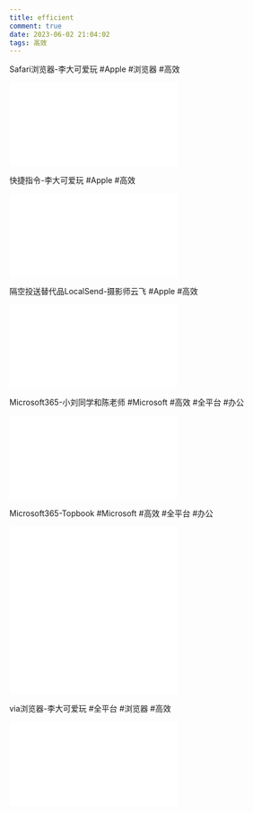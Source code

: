 ```yaml
---
title: efficient
comment: true
date: 2023-06-02 21:04:02
tags: 高效
---
```

Safari浏览器-李大可爱玩
 #Apple #浏览器 #高效
<iframe src="//player.bilibili.com/player.html?aid=217135354&bvid=BV19a411V7hV&cid=808090455&page=1" scrolling="no" border="0" frameborder="no" framespacing="0" allowfullscreen="true"> </iframe>

快捷指令-李大可爱玩
 #Apple #高效
<iframe src="//player.bilibili.com/player.html?aid=389620541&bvid=BV1Fd4y1C7wv&cid=874073676&page=1" scrolling="no" border="0" frameborder="no" framespacing="0" allowfullscreen="true"> </iframe>

隔空投送替代品LocalSend-摄影师云飞
 #Apple #高效
<iframe src="//player.bilibili.com/player.html?aid=224739521&bvid=BV1Pb41197wd&cid=1018151151&page=1" scrolling="no" border="0" frameborder="no" framespacing="0" allowfullscreen="true"> </iframe>


Microsoft365-小刘同学和陈老师
 #Microsoft #高效 #全平台 #办公
<iframe src="//player.bilibili.com/player.html?aid=905314067&bvid=BV1nP4y1k7Hm&cid=965247323&page=1" scrolling="no" border="0" frameborder="no" framespacing="0" allowfullscreen="true"> </iframe>

Microsoft365-Topbook
 #Microsoft #高效 #全平台 #办公
<iframe src="//player.bilibili.com/player.html?aid=817263884&bvid=BV1oG4y1b7mU&cid=883499511&page=1" scrolling="no" border="0" frameborder="no" framespacing="0" allowfullscreen="true"> </iframe>


<iframe src="//player.bilibili.com/player.html?aid=822580080&bvid=BV19g4y1H7rA&cid=1027889547&page=1" scrolling="no" border="0" frameborder="no" framespacing="0" allowfullscreen="true"> </iframe>

via浏览器-李大可爱玩
 #全平台 #浏览器 #高效
<iframe src="//player.bilibili.com/player.html?aid=867804068&bvid=BV18V4y1o787&cid=1103913633&page=1" scrolling="no" border="0" frameborder="no" framespacing="0" allowfullscreen="true"> </iframe>